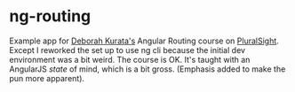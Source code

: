 # ng-routing

Example app for [Deborah Kurata's](https://github.com/DeborahK) Angular Routing course on [PluralSight](https://app.pluralsight.com/library/courses/angular-routing). Except I reworked the set up to use ng cli because the initial dev environment was a bit weird. The course is OK. It's taught with an AngularJS _state_ of mind, which is a bit gross. (Emphasis added to make the pun more apparent).
